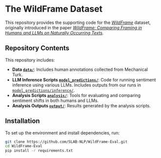 # The WildFrame Dataset

This repository provides the supporting code for the [*WildFrame*](https://huggingface.co/datasets/gililior/WildFrame) dataset, originally introduced in the paper [*WildFrame: Comparing Framing in Humans and LLMs on Naturally Occurring Texts*](https://arxiv.org/abs/2502.17091).

## Repository Contents
This repository includes:

- **Data [`data/`](data)**: Includes human annotations collected from Mechanical Turk.
- **LLM Inference Scripts [`model_predictions/`](model_predictions)**: Code for running sentiment inference using various LLMs. Includes outputs from our runs in [`model_predictions/inference/`](model_predictions/inference).
- **Analysis Scripts [`analysis/`](analysis)**: Tools for evaluating and comparing sentiment shifts in both humans and LLMs.
- **Analysis Outputs [`output/`](output)**: Results generated by the analysis scripts.

## Installation
To set up the environment and install dependencies, run:
```bash
git clone https://github.com/SLAB-NLP/WildFrame-Eval.git
cd WildFrame-Eval
pip install -r requirements.txt
```
